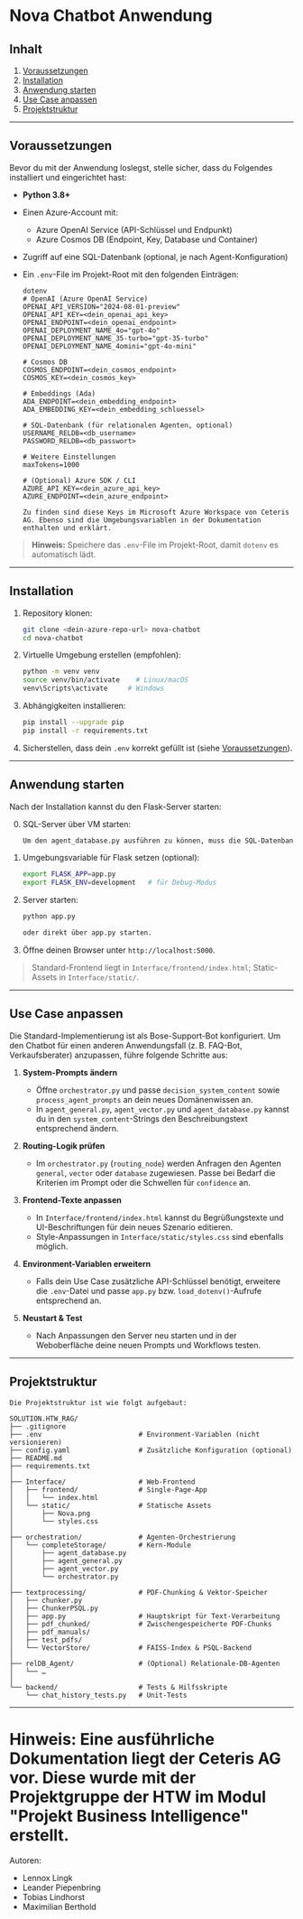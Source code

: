 # Nova Chatbot Anwendung

## Inhalt
1. [Voraussetzungen](#voraussetzungen)
2. [Installation](#installation)
3. [Anwendung starten](#anwendung-starten)
4. [Use Case anpassen](#use-case-anpassen)
5. [Projektstruktur](#projektstruktur)

---

## Voraussetzungen
Bevor du mit der Anwendung loslegst, stelle sicher, dass du Folgendes installiert und eingerichtet hast:

- **Python 3.8+**
- Einen Azure-Account mit:
  - Azure OpenAI Service (API-Schlüssel und Endpunkt)
  - Azure Cosmos DB (Endpoint, Key, Database und Container)
- Zugriff auf eine SQL-Datenbank (optional, je nach Agent-Konfiguration)
- Ein `.env`-File im Projekt-Root mit den folgenden Einträgen:

  ```
  dotenv
  # OpenAI (Azure OpenAI Service)
  OPENAI_API_VERSION="2024-08-01-preview"
  OPENAI_API_KEY=<dein_openai_api_key>
  OPENAI_ENDPOINT=<dein_openai_endpoint>
  OPENAI_DEPLOYMENT_NAME_4o="gpt-4o"
  OPENAI_DEPLOYMENT_NAME_35-turbo="gpt-35-turbo"
  OPENAI_DEPLOYMENT_NAME_4omini="gpt-4o-mini"
  
  # Cosmos DB
  COSMOS_ENDPOINT=<dein_cosmos_endpoint>
  COSMOS_KEY=<dein_cosmos_key>

  # Embeddings (Ada)
  ADA_ENDPOINT=<dein_embedding_endpoint>
  ADA_EMBEDDING_KEY=<dein_embedding_schluessel>

  # SQL-Datenbank (für relationalen Agenten, optional)
  USERNAME_RELDB=<db_username>
  PASSWORD_RELDB=<db_passwort>

  # Weitere Einstellungen
  maxTokens=1000

  # (Optional) Azure SDK / CLI
  AZURE_API_KEY=<dein_azure_api_key>
  AZURE_ENDPOINT=<dein_azure_endpoint>

  Zu finden sind diese Keys im Microsoft Azure Workspace von Ceteris AG. Ebenso sind die Umgebungsvariablen in der Dokumentation enthalten und erklärt.
  ```
 


> **Hinweis:** Speichere das `.env`-File im Projekt-Root, damit `dotenv` es automatisch lädt.

---

## Installation
1. Repository klonen:
   ```bash
   git clone <dein-azure-repo-url> nova-chatbot
   cd nova-chatbot
   ```

2. Virtuelle Umgebung erstellen (empfohlen):
   ```bash
   python -m venv venv
   source venv/bin/activate    # Linux/macOS
   venv\Scripts\activate     # Windows
   ```

3. Abhängigkeiten installieren:
   ```bash
   pip install --upgrade pip
   pip install -r requirements.txt
   ```

4. Sicherstellen, dass dein `.env` korrekt gefüllt ist (siehe [Voraussetzungen](#voraussetzungen)).

---

## Anwendung starten
Nach der Installation kannst du den Flask-Server starten:

0. SQL-Server über VM starten:
   ```bash
   Um den agent_database.py ausführen zu können, muss die SQL-Datenbank manuell gestartet werden.
   ```

1. Umgebungsvariable für Flask setzen (optional):
   ```bash
   export FLASK_APP=app.py
   export FLASK_ENV=development   # für Debug-Modus
   ```

2. Server starten:
   ```bash
   python app.py

   oder direkt über app.py starten.
   ```

3. Öffne deinen Browser unter `http://localhost:5000`.

> Standard-Frontend liegt in `Interface/frontend/index.html`; Static-Assets in `Interface/static/`.

---

## Use Case anpassen
Die Standard-Implementierung ist als Bose-Support-Bot konfiguriert. Um den Chatbot für einen anderen Anwendungsfall (z. B. FAQ-Bot, Verkaufsberater) anzupassen, führe folgende Schritte aus:

1. **System-Prompts ändern**
   - Öffne `orchestrator.py` und passe `decision_system_content` sowie `process_agent_prompts` an dein neues Domänenwissen an.
   - In `agent_general.py`, `agent_vector.py` und `agent_database.py` kannst du in den `system_content`-Strings den Beschreibungstext entsprechend ändern.

2. **Routing-Logik prüfen**
   - Im `orchestrator.py` (`routing_node`) werden Anfragen den Agenten `general`, `vector` oder `database` zugewiesen. Passe bei Bedarf die Kriterien im Prompt oder die Schwellen für `confidence` an.

3. **Frontend-Texte anpassen**
   - In `Interface/frontend/index.html` kannst du Begrüßungstexte und UI-Beschriftungen für dein neues Szenario editieren.
   - Style-Anpassungen in `Interface/static/styles.css` sind ebenfalls möglich.

4. **Environment-Variablen erweitern**
   - Falls dein Use Case zusätzliche API-Schlüssel benötigt, erweitere die `.env`-Datei und passe `app.py` bzw. `load_dotenv()`-Aufrufe entsprechend an.

5. **Neustart & Test**
   - Nach Anpassungen den Server neu starten und in der Weboberfläche deine neuen Prompts und Workflows testen.

---

## Projektstruktur
```
Die Projektstruktur ist wie folgt aufgebaut: 

SOLUTION.HTW_RAG/
├── .gitignore
├── .env                        # Environment‑Variablen (nicht versionieren)
├── config.yaml                 # Zusätzliche Konfiguration (optional)
├── README.md
├── requirements.txt
│
├── Interface/                  # Web‑Frontend
│   ├── frontend/               # Single‑Page‑App
│   │   └── index.html
│   └── static/                 # Statische Assets
│       ├── Nova.png
│       └── styles.css
│
├── orchestration/              # Agenten‑Orchestrierung
│   └── completeStorage/        # Kern‑Module
│       ├── agent_database.py
│       ├── agent_general.py
│       ├── agent_vector.py
│       └── orchestrator.py
│
├── textprocessing/             # PDF‑Chunking & Vektor‑Speicher
│   ├── chunker.py
│   ├── ChunkerPSQL.py
│   ├── app.py                  # Hauptskript für Text‑Verarbeitung
│   ├── pdf_chunked/            # Zwischen­ge­speicherte PDF‑Chunks
│   ├── pdf_manuals/
│   ├── test_pdfs/
│   └── VectorStore/            # FAISS‑Index & PSQL‑Backend
│
├── relDB_Agent/                # (Optional) Relationale‑DB‑Agenten
│   └── …
│
└── backend/                    # Tests & Hilfs­skripte
    └── chat_history_tests.py   # Unit‑Tests

```

---

# Hinweis: Eine ausführliche Dokumentation liegt der Ceteris AG vor. Diese wurde mit der Projektgruppe der HTW im Modul "Projekt Business Intelligence" erstellt.

Autoren: 

- Lennox Lingk
- Leander Piepenbring
- Tobias Lindhorst
- Maximilian Berthold
